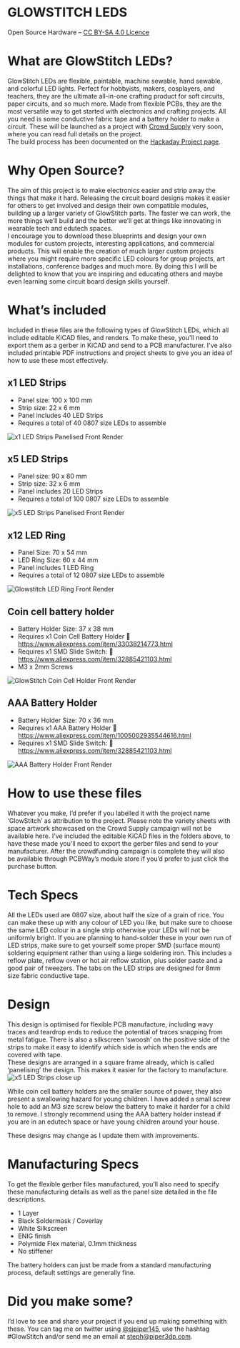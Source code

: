 # GLOWSTITCH LEDS 
Open Source Hardware – [CC BY-SA 4.0 Licence](https://creativecommons.org/licenses/by-sa/4.0/)

# What are GlowStitch LEDs?
GlowStitch LEDs are flexible, paintable, machine sewable, hand sewable, and colorful LED lights. Perfect for hobbyists, makers, cosplayers, and teachers, they are the ultimate all-in-one crafting product for soft circuits, paper circuits, and so much more. Made from flexible PCBs, they are the most versatile way to get started with electronics and crafting projects.  All you need is some conductive fabric tape and a battery holder to make a circuit.
These will be launched as a project with [Crowd Supply](https://www.crowdsupply.com/makerqueenau/glowstitch-leds) very soon, where you can read full details on the project.  
The build process has been documented on the [Hackaday Project page](https://hackaday.io/project/186907-machine-sewable-led-strips).

# Why Open Source? 
The aim of this project is to make electronics easier and strip away the things that make it hard.  Releasing the circuit board designs makes it easier for others to get involved and design their own compatible modules, building up a larger variety of GlowStitch parts.  The faster we can work, the more things we’ll build and the better we’ll get at things like innovating in wearable tech and edutech spaces.  
I encourage you to download these blueprints and design your own modules for custom projects, interesting applications, and commercial products.  This will enable the creation of much larger custom projects where you might require more specific LED colours for group projects, art installations, conference badges and much more.  By doing this I will be delighted to know that you are inspiring and educating others and maybe even learning some circuit board design skills yourself.  

# What’s included
Included in these files are the following types of GlowStitch LEDs, which all include editable KiCAD files, and renders. To make these, you'll need to export them as a gerber in KiCAD and send to a PCB manufacturer.  I've also included printable PDF instructions and project sheets to give you an idea of how to use these most effectively.

##	x1 LED Strips
- Panel size: 100 x 100 mm
- Strip size: 22 x 6 mm
- Panel includes 40 LED Strips
- Requires a total of 40 0807 size LEDs to assemble

![x1 LED Strips Panelised Front Render](https://user-images.githubusercontent.com/7828884/192925136-33a7f0f9-4989-4f67-bec8-f4ff0f6b66d9.jpg)

##	x5 LED Strips
- Panel size: 90 x 80 mm
- Strip size: 32 x 6 mm
- Panel includes 20 LED Strips
- Requires a total of 100 0807 size LEDs to assemble

![x5 LED Strips Panelised Front Render](https://user-images.githubusercontent.com/7828884/192925227-6b5b798c-6f26-4996-93d8-5ae677a26db2.jpg)


## x12 LED Ring  
-	Panel Size: 70 x 54 mm 
-	LED Ring Size: 60 x 44 mm
-	Panel includes 1 LED Ring
-	Requires a total of 12 0807 size LEDs to assemble

![Glowstitch LED Ring Front Render](https://user-images.githubusercontent.com/7828884/192925258-824bff5c-9bab-4c85-b85d-7ccb6652d5a5.jpg)

##	Coin cell battery holder
-	Battery Holder Size: 37 x 38 mm
-	Requires x1 Coin Cell Battery Holder
	https://www.aliexpress.com/item/33038214773.html
-	Requires x1 SMD Slide Switch:
	https://www.aliexpress.com/item/32885421103.html
- M3 x 2mm Screws

![GlowStitch Coin Cell Holder Front Render](https://user-images.githubusercontent.com/7828884/192925295-fda27ba8-d813-43d7-964c-d65ad5e09edb.jpg)

##	AAA Battery Holder
-	Battery Holder Size: 70 x 36 mm
-	Requires x1 AAA Battery Holder
	https://www.aliexpress.com/item/1005002935544616.html
-	Requires x1 SMD Slide Switch:
	https://www.aliexpress.com/item/32885421103.html

![AAA Battery Holder Front Render](https://user-images.githubusercontent.com/7828884/192925377-833fd824-058e-48f6-8e6e-7a2e9ef7e3f0.jpg)

# How to use these files

Whatever you make, I’d prefer if you labelled it with the project name ‘GlowStitch’ as attribution to the project.  Please note the variety sheets with space artwork showcased on the Crowd Supply campaign will not be available here.  I've included the editable KiCAD files in the folders above, to have these made you'll need to export the gerber files and send to your manufacturer.  After the crowdfunding campaign is complete they will also be available through PCBWay’s module store if you’d prefer to just click the purchase button.   

# Tech Specs 
All the LEDs used are 0807 size, about half the size of a grain of rice.  You can make these up with any colour of LED you like, but make sure to choose the same LED colour in a single strip otherwise your LEDs will not be uniformly bright. If you are planning to hand-solder these in your own run of LED strips, make sure to get yourself some proper SMD (surface mount) soldering equipment rather than using a large soldering iron. This includes a reflow plate, reflow oven or hot air reflow station, plus solder paste and a good pair of tweezers. The tabs on the LED strips are designed for 8mm size fabric conductive tape. 

# Design
This design is optimised for flexible PCB manufacture, including wavy traces and teardrop ends to reduce the potential of traces snapping from metal fatigue.  There is also a silkscreen ‘swoosh’ on the positive side of the strips to make it easy to identify which side is which when the ends are covered with tape.  
These designs are arranged in a square frame already, which is called ‘panelising’ the design.  This makes it easier for the factory to manufacture.  
![x5 LED Strips close up](https://user-images.githubusercontent.com/7828884/192927069-e23c2f7d-71bc-4c4c-94ea-7088fc57df42.jpg)

While coin cell battery holders are the smaller source of power, they also present a swallowing hazard for young children.  I have added a small screw hole to add an M3 size screw below the battery to make it harder for a child to remove. I strongly recommend using the AAA battery holder instead if you are in an edutech space or have young children around your house.  

These designs may change as I update them with improvements. 

# Manufacturing Specs
To get the flexible gerber files manufactured, you’ll also need to specify these manufacturing details as well as the panel size detailed in the file descriptions. 
- 1 Layer
- Black Soldermask / Coverlay
- White Silkscreen
- ENIG finish
- Polymide Flex material, 0.1mm thickness
- No stiffener

The battery holders can just be made from a standard manufacturing process, default settings are generally fine. 

# Did you make some? 
I’d love to see and share your project if you end up making something with these.  You can tag me on twitter using [@sjpiper145](https://twitter.com/sjpiper145), use the hashtag #GlowStitch and/or send me an email at steph@piper3dp.com.  



